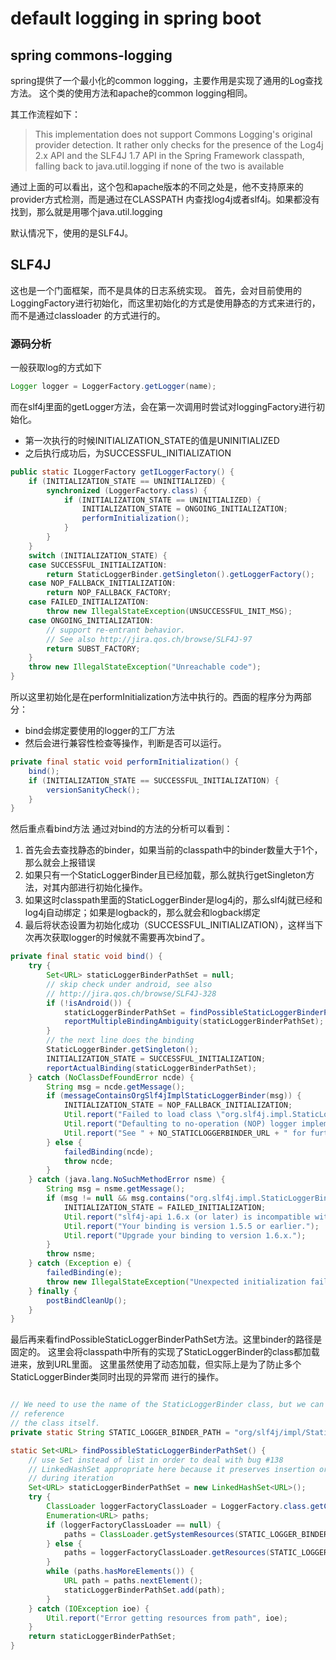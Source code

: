 # default logging in spring boot 
## spring commons-logging
spring提供了一个最小化的common logging，主要作用是实现了通用的Log查找方法。
这个类的使用方法和apache的common logging相同。

其工作流程如下：
> This implementation does not support Commons Logging's original provider detection. 
> It rather only checks for the presence of the Log4j 2.x API and the SLF4J 1.7 API 
> in the Spring Framework classpath, falling back to java.util.logging if none of the 
> two is available
> 

通过上面的可以看出，这个包和apache版本的不同之处是，他不支持原来的provider方式检测，而是通过在CLASSPATH
内查找log4j或者slf4j。如果都没有找到，那么就是用哪个java.util.logging

默认情况下，使用的是SLF4J。

## SLF4J
这也是一个门面框架，而不是具体的日志系统实现。
首先，会对目前使用的LoggingFactory进行初始化，而这里初始化的方式是使用静态的方式来进行的，而不是通过classloader
的方式进行的。

### 源码分析
一般获取log的方式如下
```java
Logger logger = LoggerFactory.getLogger(name);
```

而在slf4j里面的getLogger方法，会在第一次调用时尝试对loggingFactory进行初始化。
- 第一次执行的时候INITIALIZATION_STATE的值是UNINITIALIZED
- 之后执行成功后，为SUCCESSFUL_INITIALIZATION
```java
public static ILoggerFactory getILoggerFactory() {
    if (INITIALIZATION_STATE == UNINITIALIZED) {
        synchronized (LoggerFactory.class) {
            if (INITIALIZATION_STATE == UNINITIALIZED) {
                INITIALIZATION_STATE = ONGOING_INITIALIZATION;
                performInitialization();
            }
        }
    }
    switch (INITIALIZATION_STATE) {
    case SUCCESSFUL_INITIALIZATION:
        return StaticLoggerBinder.getSingleton().getLoggerFactory();
    case NOP_FALLBACK_INITIALIZATION:
        return NOP_FALLBACK_FACTORY;
    case FAILED_INITIALIZATION:
        throw new IllegalStateException(UNSUCCESSFUL_INIT_MSG);
    case ONGOING_INITIALIZATION:
        // support re-entrant behavior.
        // See also http://jira.qos.ch/browse/SLF4J-97
        return SUBST_FACTORY;
    }
    throw new IllegalStateException("Unreachable code");
}
```

所以这里初始化是在performInitialization方法中执行的。西面的程序分为两部分：
- bind会绑定要使用的logger的工厂方法
- 然后会进行兼容性检查等操作，判断是否可以运行。
```java
private final static void performInitialization() {
    bind();
    if (INITIALIZATION_STATE == SUCCESSFUL_INITIALIZATION) {
        versionSanityCheck();
    }
}
```

然后重点看bind方法
通过对bind的方法的分析可以看到：
1. 首先会去查找静态的binder，如果当前的classpath中的binder数量大于1个，那么就会上报错误
2. 如果只有一个StaticLoggerBinder且已经加载，那么就执行getSingleton方法，对其内部进行初始化操作。
3. 如果这时classpath里面的StaticLoggerBinder是log4j的，那么slf4j就已经和log4j自动绑定；如果是logback的，那么就会和logback绑定
4. 最后将状态设置为初始化成功（SUCCESSFUL_INITIALIZATION），这样当下次再次获取logger的时候就不需要再次bind了。
```java
private final static void bind() {
    try {
        Set<URL> staticLoggerBinderPathSet = null;
        // skip check under android, see also
        // http://jira.qos.ch/browse/SLF4J-328
        if (!isAndroid()) {
            staticLoggerBinderPathSet = findPossibleStaticLoggerBinderPathSet();
            reportMultipleBindingAmbiguity(staticLoggerBinderPathSet);
        }
        // the next line does the binding
        StaticLoggerBinder.getSingleton();
        INITIALIZATION_STATE = SUCCESSFUL_INITIALIZATION;
        reportActualBinding(staticLoggerBinderPathSet);
    } catch (NoClassDefFoundError ncde) {
        String msg = ncde.getMessage();
        if (messageContainsOrgSlf4jImplStaticLoggerBinder(msg)) {
            INITIALIZATION_STATE = NOP_FALLBACK_INITIALIZATION;
            Util.report("Failed to load class \"org.slf4j.impl.StaticLoggerBinder\".");
            Util.report("Defaulting to no-operation (NOP) logger implementation");
            Util.report("See " + NO_STATICLOGGERBINDER_URL + " for further details.");
        } else {
            failedBinding(ncde);
            throw ncde;
        }
    } catch (java.lang.NoSuchMethodError nsme) {
        String msg = nsme.getMessage();
        if (msg != null && msg.contains("org.slf4j.impl.StaticLoggerBinder.getSingleton()")) {
            INITIALIZATION_STATE = FAILED_INITIALIZATION;
            Util.report("slf4j-api 1.6.x (or later) is incompatible with this binding.");
            Util.report("Your binding is version 1.5.5 or earlier.");
            Util.report("Upgrade your binding to version 1.6.x.");
        }
        throw nsme;
    } catch (Exception e) {
        failedBinding(e);
        throw new IllegalStateException("Unexpected initialization failure", e);
    } finally {
        postBindCleanUp();
    }
}
```

最后再来看findPossibleStaticLoggerBinderPathSet方法。这里binder的路径是固定的。
这里会将classpath中所有的实现了StaticLoggerBinder的class都加载进来，放到URL里面。
这里虽然使用了动态加载，但实际上是为了防止多个StaticLoggerBinder类同时出现的异常而
进行的操作。
```java

// We need to use the name of the StaticLoggerBinder class, but we can't
// reference
// the class itself.
private static String STATIC_LOGGER_BINDER_PATH = "org/slf4j/impl/StaticLoggerBinder.class";

static Set<URL> findPossibleStaticLoggerBinderPathSet() {
    // use Set instead of list in order to deal with bug #138
    // LinkedHashSet appropriate here because it preserves insertion order
    // during iteration
    Set<URL> staticLoggerBinderPathSet = new LinkedHashSet<URL>();
    try {
        ClassLoader loggerFactoryClassLoader = LoggerFactory.class.getClassLoader();
        Enumeration<URL> paths;
        if (loggerFactoryClassLoader == null) {
            paths = ClassLoader.getSystemResources(STATIC_LOGGER_BINDER_PATH);
        } else {
            paths = loggerFactoryClassLoader.getResources(STATIC_LOGGER_BINDER_PATH);
        }
        while (paths.hasMoreElements()) {
            URL path = paths.nextElement();
            staticLoggerBinderPathSet.add(path);
        }
    } catch (IOException ioe) {
        Util.report("Error getting resources from path", ioe);
    }
    return staticLoggerBinderPathSet;
}
```
